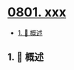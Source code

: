 # [0801. xxx](https://github.com/Tdahuyou/TNotes.leetcode/tree/main/notes/0801.%20xxx)

<!-- region:toc -->

- [1. 📝 概述](#1--概述)

<!-- endregion:toc -->

## 1. 📝 概述
